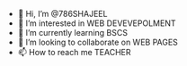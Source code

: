 - 👋 Hi, I’m @786SHAJEEL
- 👀 I’m interested in WEB DEVEVEPOLMENT
- 🌱 I’m currently learning BSCS
- 💞️ I’m looking to collaborate on WEB PAGES
- 📫 How to reach me TEACHER

<!---
786SHAJEEL/786SHAJEEL is a ✨ special ✨ repository because its `README.md` (this file) appears on your GitHub profile.
You can click the Preview link to take a look at your changes.
--->
